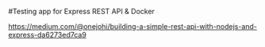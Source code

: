 #Testing app for Express REST API & Docker

https://medium.com/@onejohi/building-a-simple-rest-api-with-nodejs-and-express-da6273ed7ca9
